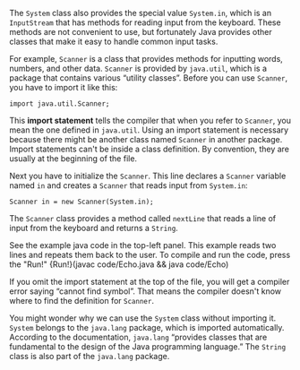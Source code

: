 The `System` class also provides the special value `System.in`, which is an `InputStream` that has methods for reading input from the keyboard.
These methods are not convenient to use, but fortunately Java provides other classes that make it easy to handle common input tasks.


For example, `Scanner` is a class that provides methods for inputting words, numbers, and other data.
`Scanner` is provided by `java.util`, which is a package that contains various “utility classes”.
Before you can use `Scanner`, you have to import it like this:

```code
import java.util.Scanner;
```


This **import statement** tells the compiler that when you refer to `Scanner`, you mean the one defined in `java.util`.
Using an import statement is necessary because there might be another class named `Scanner` in another package.
Import statements can't be inside a class definition.
By convention, they are usually at the beginning of the file.

Next you have to initialize the `Scanner`.
This line declares a `Scanner` variable named `in` and creates a `Scanner` that reads input from `System.in`:

```code
Scanner in = new Scanner(System.in);
```

The `Scanner` class provides a method called `nextLine` that reads a line of input from the keyboard and returns a `String`.


See the example java code in the top-left panel. This example reads two lines and repeats them back to the user.
To compile and run the code, press the "Run!"
{Run!}(javac code/Echo.java && java code/Echo)




If you omit the import statement at the top of the file, you will get a compiler error saying “cannot find symbol”.
That means the compiler doesn't know where to find the definition for `Scanner`.


You might wonder why we can use the `System` class without importing it.
`System` belongs to the `java.lang` package, which is imported automatically.
According to the documentation, `java.lang` “provides classes that are fundamental to the design of the Java programming language.”
The `String` class is also part of the `java.lang` package.